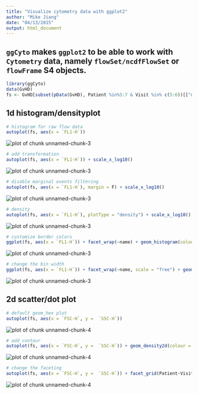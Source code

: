 ```yaml
---
title: "Visualize cytometry data with ggplot2"
author: "Mike Jiang"
date: "04/13/2015"
output: html_document
---
```




## `ggCyto` makes `ggplot2` to be able to work with `Cytometry` data, namely `flowSet/ncdfFlowSet` or `flowFrame` S4 objects.



```r
library(ggCyto)
data(GvHD)
fs <- GvHD[subset(pData(GvHD), Patient %in%5:7 & Visit %in% c(5:6))[["name"]]]
```

## 1d histogram/densityplot

```r
# histogram for raw flow data
autoplot(fs, aes(x = `FL1-H`))
```

![plot of chunk unnamed-chunk-3](figure/unnamed-chunk-3-1.png) 

```r
# add transformation
autoplot(fs, aes(x = `FL1-H`)) + scale_x_log10()
```

![plot of chunk unnamed-chunk-3](figure/unnamed-chunk-3-2.png) 

```r
# disable marginal events filtering
autoplot(fs, aes(x = `FL1-H`), margin = F) + scale_x_log10()
```

![plot of chunk unnamed-chunk-3](figure/unnamed-chunk-3-3.png) 

```r
# density
autoplot(fs, aes(x = `FL1-H`), plotType = "density") + scale_x_log10()
```

![plot of chunk unnamed-chunk-3](figure/unnamed-chunk-3-4.png) 

```r
# customize border colors 
ggplot(fs, aes(x = `FL1-H`)) + facet_wrap(~name) + geom_histogram(colour = "white") + scale_x_log10()
```

![plot of chunk unnamed-chunk-3](figure/unnamed-chunk-3-5.png) 

```r
# change the bin width
ggplot(fs, aes(x = `FL1-H`)) + facet_wrap(~name, scale = "free") + geom_histogram(colour = "white", binwidth = 1/10) + scale_x_log10()
```

![plot of chunk unnamed-chunk-3](figure/unnamed-chunk-3-6.png) 

## 2d scatter/dot plot

```r
# default geom_hex plot
autoplot(fs, aes(x = `FSC-H`, y =  `SSC-H`)) 
```

![plot of chunk unnamed-chunk-4](figure/unnamed-chunk-4-1.png) 

```r
# add contour
autoplot(fs, aes(x = `FSC-H`, y =  `SSC-H`)) + geom_density2d(colour = "black")
```

![plot of chunk unnamed-chunk-4](figure/unnamed-chunk-4-2.png) 

```r
# change the faceting
autoplot(fs, aes(x = `FSC-H`, y =  `SSC-H`)) + facet_grid(Patient~Visit) 
```

![plot of chunk unnamed-chunk-4](figure/unnamed-chunk-4-3.png) 

